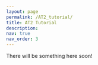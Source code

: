 ```yaml
---
layout: page
permalink: /AT2_tutorial/
title: AT2 Tutorial
description:
nav: true
nav_order: 3
---
```


There will be something here soon!
